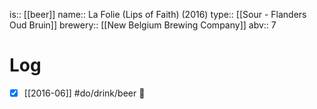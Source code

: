 is:: [[beer]]
name:: La Folie (Lips of Faith) (2016)
type:: [[Sour - Flanders Oud Bruin]]
brewery:: [[New Belgium Brewing Company]]
abv:: 7

# Log
- [x] [[2016-06]] #do/drink/beer 🤞
